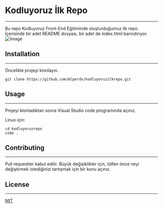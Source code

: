 # Kodluyoruz İlk Repo
---------------------------------------------------------
Bu repo Kodluyoruz Front-End Eğitiminde oluşturduğumuz ilk repo. İçerisinde bir adet README dosyası, bir adet de index.html barındırıyor.
![Image](Kullanıcılar/alper/Masaüstü/Image.png)
## Installation
---------------------------------------------------------
Öncelikle projeyi klonlayın.
```
git clone https://github.com/Alperdn/kodluyoruzilkrepo.git
```
## Usage
----------------------------------------------------------
Projeyi klonladıktan sonra Visual Studio code programında açınız.

Linux için:
```
cd kodluyoruzrepo
code .
```
## Contributing
----------------------------------------------------------
Pull requestler kabul edilir. Büyük değişiklikler için, lütfen önce neyi değiştirmek istediğinizi tartışmak için bir konu açınız.

## License
----------------------------------------------------------
[MIT](https://choosealicense.com/licenses/mit/)